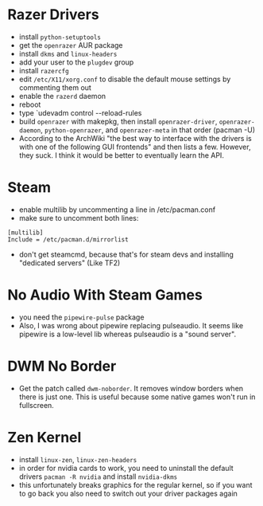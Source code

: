 # Razer Drivers
* install `python-setuptools`
* get the `openrazer` AUR package
* install `dkms` and `linux-headers`
* add your user to the `plugdev` group
* install `razercfg`
* edit `/etc/X11/xorg.conf` to disable the default mouse settings by commenting them out
* enable the `razerd` daemon
* reboot
* type `udevadm control --reload-rules
* build `openrazer`	with makepkg, then install `openrazer-driver`, `openrazer-daemon`, `python-openrazer`, and `openrazer-meta` in that order (pacman -U)
* According to the ArchWiki "the best way to interface with the drivers is with one of the following GUI frontends" and then lists a few. However, they suck. I think it would be better to eventually learn the API.
# Steam
* enable multilib by uncommenting a line in /etc/pacman.conf
* make sure to uncomment both lines:
```
[multilib]
Include = /etc/pacman.d/mirrorlist
```
* don't get steamcmd, because that's for steam devs and installing "dedicated servers" (Like TF2)
# No Audio With Steam Games
* you need the `pipewire-pulse` package
* Also, I was wrong about pipewire replacing pulseaudio. It seems like pipewire is a low-level lib whereas pulseaudio is a "sound server".
# DWM No Border
* Get the patch called `dwm-noborder`. It removes window borders when there is just one. This is useful because some native games won't run in fullscreen.
# Zen Kernel
* install `linux-zen`, `linux-zen-headers`
* in order for nvidia cards to work, you need to uninstall the default drivers `pacman -R nvidia` and install `nvidia-dkms`
* this unfortunately breaks graphics for the regular kernel, so if you want to go back you also need to switch out your driver packages again
